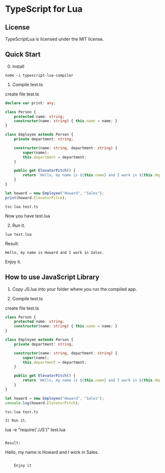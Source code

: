 TypeScript for Lua
===========================

License
-------

TypeScriptLua is licensed under the MIT license.

Quick Start
-----------

0) install

```
node -i typescript-lua-compiler
```


1) Compile test.ts

create file test.ts

```TypeScript
declare var print: any;

class Person {
    protected name: string;
    constructor(name: string) { this.name = name; }
}

class Employee extends Person {
    private department: string;

    constructor(name: string, department: string) {
        super(name);
        this.department = department;
    }

    public get ElevatorPitch() {
        return `Hello, my name is ${this.name} and I work in ${this.department}.`;
    }
}

let howard = new Employee("Howard", "Sales");
print(howard.ElevatorPitch);
```

```
tsc-lua test.ts
```

Now you have test.lua

2) Run it.

```
lua test.lua
```

Result:
```
Hello, my name is Howard and I work in Sales.
```

Enjoy it. 

How to use JavaScript Library
-----------

1) Copy JS.lua into your folder where you run the compiled app.

2) Compile test.ts

create file test.ts

```TypeScript
class Person {
    protected name: string;
    constructor(name: string) { this.name = name; }
}

class Employee extends Person {
    private department: string;

    constructor(name: string, department: string) {
        super(name);
        this.department = department;
    }

    public get ElevatorPitch() {
        return `Hello, my name is ${this.name} and I work in ${this.department}.`;
    }
}

let howard = new Employee("Howard", "Sales");
console.log(howard.ElevatorPitch);
```

```
tsc-lua test.ts
```

```
3) Run it.

```
lua -e "require('./JS')" test.lua
```

Result:
```
Hello, my name is Howard and I work in Sales.
```

	Enjoy it